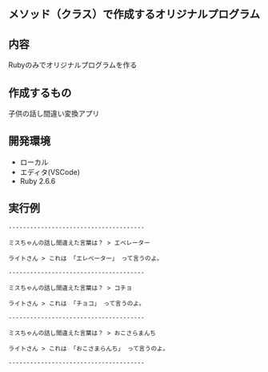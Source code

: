 ## メソッド（クラス）で作成するオリジナルプログラム

## 内容
Rubyのみでオリジナルプログラムを作る

## 作成するもの
子供の話し間違い変換アプリ

## 開発環境
- ローカル
- エディタ(VSCode)
- Ruby 2.6.6

## 実行例

```
--------------------------------------

ミスちゃんの話し間違えた言葉は？ > エベレーター

ライトさん > これは 「エレベーター」 って言うのよ。

--------------------------------------

ミスちゃんの話し間違えた言葉は？ > コチョ

ライトさん > これは 「チョコ」 って言うのよ。

--------------------------------------

ミスちゃんの話し間違えた言葉は？ > おこさらまんち

ライトさん > これは 「おこさまらんち」 って言うのよ。

--------------------------------------

```
